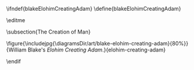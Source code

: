 \ifndef{blakeElohimCreatingAdam}
\define{blakeElohimCreatingAdam}

\editme

\subsection{The Creation of Man}

\figure{\includejpg{\diagramsDir/art/blake-elohim-creating-adam}{80%}}{William Blake's *Elohim Creating Adam*.}{elohim-creating-adam}


\endif
